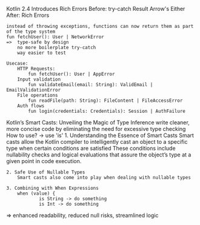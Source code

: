 Kotlin 2.4 Introduces Rich Errors
	Before:
		try-catch
		Result
		Arrow's Either
	After: 
		Rich Errors

	instead of throwing exceptions, functions can now return them as part of the type system
	fun fetchUser(): User | NetworkError
	=> 	type-safe by design
		no more boilerplate try-catch
		way easier to test

	Usecase:
		HTTP Requests:
			fun fetchUser(): User | AppError
		Input validation
			fun validateEmail(email: String): ValidEmail | EmailValidationError
		File operations
			fun readFile(path: String): FileContent | FileAccessError
		Auth flows
			fun login(credentials: Credentials): Session | AuthFailure

Kotlin’s Smart Casts: Unveiling the Magic of Type Inference
	write cleaner, more concise code by eliminating the need for excessive type checking
	How to use? -> use 'is'
	1. Understanding the Essence of Smart Casts
		Smart casts allow the Kotlin compiler to intelligently cast an object to a specific type when certain conditions are 
		satisfied
		These conditions include nullability checks and logical evaluations that assure the object’s type at a given point in 
		code execution.

	2. Safe Use of Nullable Types
		Smart casts also come into play when dealing with nullable types

	3. Combining with When Expressions
		when (value) {
        		is String -> do something
        		is Int -> do something
=> enhanced readability, reduced null risks, streamlined logic
